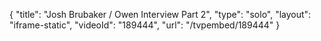 {
    "title": "Josh Brubaker \/ Owen Interview Part 2",
    "type": "solo",
    "layout": "iframe-static",
    "videoId": "189444",
    "url": "\/tvpembed\/189444"
}